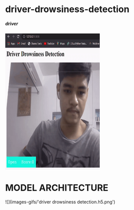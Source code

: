 # driver-drowsiness-detection
##### driver

<img src="latest.gif" width="300" height="430">

# MODEL ARCHITECTURE
![](images-gifs/'driver drowsiness detection.h5.png')


